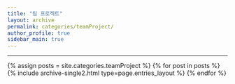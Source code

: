 ```yaml
---
title: "팀 프로젝트"
layout: archive
permalink: categories/teamProject/
author_profile: true
sidebar_main: true
---
```


***

{% assign posts = site.categories.teamProject %}
{% for post in posts %} {% include archive-single2.html type=page.entries_layout %} {% endfor %}